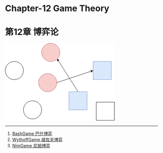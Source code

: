 # Chapter-12 Game Theory
# 第12章 博弈论

![GameTheory.png](res/GameTheory.png)

--------

1. [BashGame 巴什博弈](BashGame/)
2. [WythoffGame 威佐夫博弈](WythoffGame/)
3. [NimGame 尼姆博弈](NimGame/)
